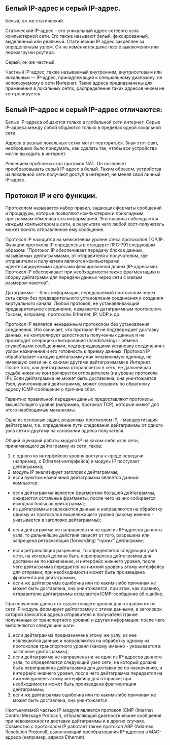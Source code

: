 
## Белый IP-адрес и серый IP-адрес. 

Белый, он же статический.

Статический IP-адрес – это уникальный адрес сетевого узла компьютерной сети. Его также называют белый, фиксированный, выделенный или реальный. Статический IP адрес закреплен за определенным узлом. Он не изменяется даже после выключения или перезагрузки роутера.

Серый, он же частный. 

Частный IP-адрес, также называемый внутренним, внутрисетевым или локальным — IP-адрес, принадлежащий к специальному диапазону, не используемому в сети Интернет. Такие адреса предназначены для применения в локальных сетях, распределение таких адресов никем не контролируется.

## Белый IP-адрес и серый IP-адрес отличаются:

Белые IP-адреса общаются только в глобальной сети интернет. Серые IP-адреса между собой общаются только в пределах одной локальной сети. 

Адреса в разных локальных сетях могут повторяться. Зная этот факт, необходимо было придумать, как сделать так, чтобы все устройства могли выходить в интернет. 

Решением проблемы стал протокол NAT. Он позволяет преобразовывать серый IP-адрес в белый. Таким образом, устройства из локальной сети получают доступ в интернет, не меняя свой личный IP-адрес.

## Протокол IP и его функции. 

Протоколом называется набор правил, задающих форматы сообщений и процедуры, которые позволяют компьютерам и прикладным программам обмениваться информацией. Эти правила соблюдаются каждым компьютером в сети, в результате чего любой хост-получатель может понять отправленное ему сообщение.

Протокол IP находится на межсетевом уровне стека протоколов TCP/IP. 
Функции протокола IP определены в стандарте RFC-791 следующим образом: “Протокол IP обеспечивает передачу блоков данных, называемых дейтаграммами, от отправителя к получателям, где отправители и получатели являются компьютерами, идентифицируемыми адресами фиксированной длины (IP-адресами). Протокол IP обеспечивает при необходимости также фрагментацию и сборку дейтаграмм для передачи данных через сети с малым размером пакетов”. 

Датаграмма — блок информации, передаваемый протоколом через сеть связи без предварительного установления соединения и создания виртуального канала. Любой протокол, не устанавливающий предварительное соединение, называется датаграммным протоколом. Таковы, например, протоколы Ethernet, IP, UDP и др. 

Протокол IP является ненадежным протоколом без установления соединения. Это означает, что протокол IP не подтверждает доставку данных, не контролирует целостность полученных данных и не производит операцию квитирования (handshaking) - обмена служебными сообщениями, подтверждающими установку соединения с узлом назначения и его готовность к приему данных. Протокол IP обрабатывает каждую дейтаграмму как независимую единицу, не имеющую связи ни с какими другими дейтаграммами в Интернет. После того, как дейтаграмма отправляется в сеть, ее дальнейшая судьба никак не контролируется отправителем (на уровне протокола IP). Если дейтаграмма не может быть доставлена, она уничтожается. Узел, уничтоживший дейтаграмму, может оправить по обратному адресу ICMP-сообщение о причине сбоя.

Гарантию правильной передачи данных предоставляют протоколы вышестоящего уровня (например, протокол TCP), которые имеют для этого необходимые механизмы.

Одна из основных задач, решаемых протоколом IP, - маршрутизация дейтаграмм, т.е. определение пути следования дейтаграммы от одного узла сети к другому на основании адреса получателя.

Общий сценарий работы модуля IP на каком-либо узле сети, принимающего дейтаграмму из сети, таков:

1. с одного из интерфейсов уровня доступа к среде передачи (например, с Ethernet-интерфейса) в модуль IP поступает дейтаграмма;
2. модуль IP анализирует заголовок дейтаграммы;
3. если пунктом назначения дейтаграммы является данный компьютер:
*  если дейтаграмма является фрагментом большей дейтаграммы, ожидаются остальные фрагменты, после чего из них собирается исходная большая дейтаграмма;
* из дейтаграммы извлекаются данные и направляются на обработку одному из протоколов вышележащего уровня (какому именно - указывается в заголовке дейтаграммы);
4. если дейтаграмма не направлена ни на один из IP-адресов данного узла, то дальнейшие действия зависят от того, разрешена или запрещена ретрансляция (forwarding) “чужих” дейтаграмм;
* если ретрансляция разрешена, то определяется следующий узел сети, на который должна быть переправлена дейтаграмма для доставки ее по назначению, и интерфейс нижнего уровня, после чего дейтаграмма передается на нижний уровень этому интерфейсу для отправки; при необходимости может быть произведена фрагментация дейтаграммы;
* если же дейтаграмма ошибочна или по каким-либо причинам не может быть доставлена, она уничтожается; при этом, как правило, отправителю дейтаграммы отсылается ICMP-сообщение об ошибке.

При получении данных от вышестоящего уровня для отправки их по сети IP-модуль формирует дейтаграмму с этими данными, в заголовок которой заносятся адреса отправителя и получателя (также полученные от транспортного уровня) и другая информация; после чего выполняются следующие шаги:

1. если дейтаграмма предназначена этому же узлу, из нее извлекаются данные и направляются на обработку одному из протоколов транспортного уровня (какому именно - указывается в заголовке дейтаграммы);
2. если дейтаграмма не направлена ни на один из IP-адресов данного узла, то определяются следующий узел сети, на который должна быть переправлена дейтаграмма для доставки ее по назначению, и интерфейс нижнего уровня, после чего дейтаграмма передается на нижний уровень этому интерфейсу для отправки; при необходимости может быть произведена фрагментация дейтаграммы;
3. если же дейтаграмма ошибочна или по каким-либо причинам не может быть доставлена, она уничтожается.

Неотъемлемой частью IP-модуля является протокол ICMP (Internet Control Message Protocol), отправляющий диагностические сообщения при невозможности доставки дейтаграммы и в других случаях. Совместно с протоколом IP работает также протокол ARP (Address Resolution Protocol), выполняющий преобразования IP-адресов в MAC-адреса (например, адреса Ethernet). 


